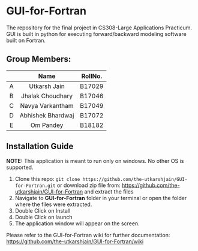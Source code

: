 # GUI-for-Fortran

The repository for the final project in CS308-Large Applications Practicum. GUI is built in python for executing forward/backward modeling software built on Fortran.

## Group Members:
|  | Name  | RollNo.  |
| :---:   | :-: | :-: |
| A | Utkarsh Jain | B17029 |
| B | Jhalak Choudhary | B17046 |
| C | Navya Varkantham | B17049 |
| D | Abhishek Bhardwaj | B17072 |
| E | Om Pandey | B18182 |


## Installation Guide
**NOTE:** This application is meant to run only on windows. No other OS is supported.
1. Clone this repo: `git clone https://github.com/the-utkarshjain/GUI-for-Fortran.git` or download zip file from: https://github.com/the-utkarshjain/GUI-for-Fortran and extract the files
2. Navigate to **GUI-for-Fortran** folder in your terminal or open the folder where the files were extracted.
3. Double Click on Install
3. Double Click on launch
4. The application window will appear on the screen.

Please refer to the GUI-for-Fortran wiki for further documentation: https://github.com/the-utkarshjain/GUI-for-Fortran/wiki
